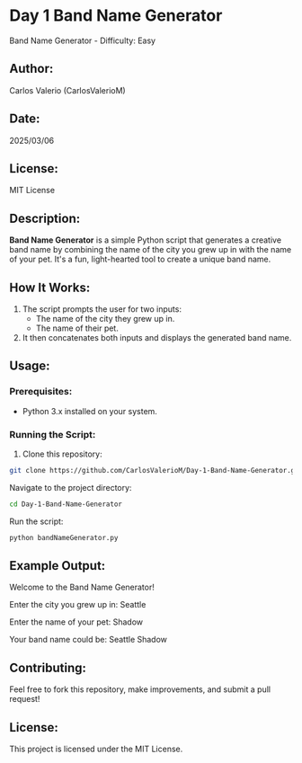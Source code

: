 # Day 1 Band Name Generator
Band Name Generator - Difficulty: Easy
## Author:
Carlos Valerio (CarlosValerioM)

## Date:
2025/03/06

## License:
MIT License

## Description:
**Band Name Generator** is a simple Python script that generates a creative band name by combining the name of the city you grew up in with the name of your pet. It's a fun, light-hearted tool to create a unique band name.

## How It Works:
1. The script prompts the user for two inputs:
    - The name of the city they grew up in.
    - The name of their pet.
2. It then concatenates both inputs and displays the generated band name.

## Usage:

### Prerequisites:
- Python 3.x installed on your system.

### Running the Script:

1. Clone this repository:

```bash
git clone https://github.com/CarlosValerioM/Day-1-Band-Name-Generator.git
```
Navigate to the project directory:
```bash
cd Day-1-Band-Name-Generator
```
Run the script:
```bash
python bandNameGenerator.py
```
## Example Output:
Welcome to the Band Name Generator!

Enter the city you grew up in: Seattle

Enter the name of your pet: Shadow

Your band name could be: Seattle Shadow

## Contributing:
Feel free to fork this repository, make improvements, and submit a pull request!

## License:
This project is licensed under the MIT License.
